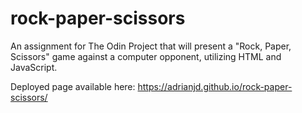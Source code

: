 # rock-paper-scissors

An assignment for The Odin Project that will present a "Rock, Paper, Scissors" game against a computer opponent, utilizing HTML and JavaScript.

Deployed page available here: https://adrianjd.github.io/rock-paper-scissors/